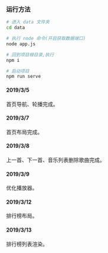 ### 运行方法

```sh
# 进入 data 文件夹
cd data

# 执行 node 命令(开启获取数据端口)
node app.js

# 回到项目根目录,执行
npm i

# 启动项目
npm run serve
```


#### 2019/3/5

首页导航、轮播完成。

#### 2019/3/7

首页布局完成。

#### 2019/3/8

上一首、下一首、音乐列表删除歌曲完成。

#### 2019/3/9

优化播放器。

#### 2019/3/12

排行榜布局。

#### 2019/3/13

排行榜列表渲染。
